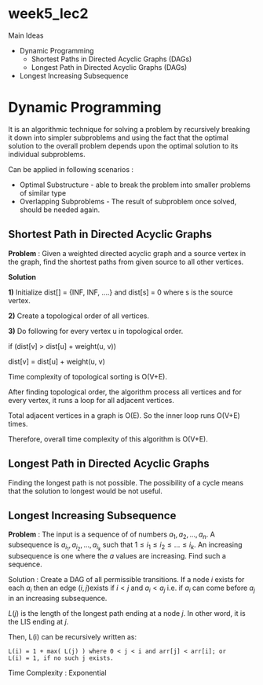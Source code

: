 # week5_lec2

Main Ideas

- Dynamic Programming
    - Shortest Paths in Directed Acyclic Graphs (DAGs)
    - Longest Path in Directed Acyclic Graphs (DAGs)
- Longest Increasing Subsequence

# Dynamic Programming

It is an algorithmic technique for solving a problem by recursively breaking it down into simpler subproblems and using the fact that the optimal solution to the overall problem depends upon the optimal solution to its individual subproblems.

Can be applied in following scenarios : 

- Optimal Substructure - able to break the problem into smaller problems of similar type
- Overlapping Subproblems - The result of subproblem once solved, should be needed again.

## Shortest Path in Directed Acyclic Graphs

**Problem** : Given a weighted directed acyclic graph and a source vertex in the graph, find the shortest paths from given source to all other vertices.

**Solution**

**1)** Initialize dist[] = {INF, INF, ….} and dist[s] = 0 where s is the source vertex.

**2)** Create a topological order of all vertices.

**3)** Do following for every vertex u in topological order.

 if (dist[v] > dist[u] + weight(u, v))

dist[v] = dist[u] + weight(u, v)

Time complexity of topological sorting is O(V+E). 

After finding topological order, the algorithm process all vertices and for every vertex, it runs a loop for all adjacent vertices. 

Total adjacent vertices in a graph is O(E). So the inner loop runs O(V+E) times. 

Therefore, overall time complexity of this algorithm is O(V+E).

## Longest Path in Directed Acyclic Graphs

Finding the longest path is not possible. The possibility of a cycle means that the solution to longest would be not useful.

## Longest Increasing Subsequence

**Problem** : The input is a sequence of of numbers  $a_1,a_2,...,a_n$. A subsequence is $a_{i_{1}},a_{i_{2}},...,a_{i_{k}}$ such that $1 \leq i_1 \leq i_2 \leq ...\leq i_k$. An increasing subsequence is one where the $a$ values are increasing. Find such a sequence.

Solution : Create a DAG of all permissible transitions. If a node $i$ exists for each $a_i$ then an edge $(i,j)$exists if $i<j$ and $a_i<a_j$ i.e. if $a_i$ can come before $a_j$ in an increasing subsequence.

$L(j)$ is the length of the longest path ending at a node $j$. In other word, it is the LIS ending at $j$.

Then, L(i) can be recursively written as:

```
L(i) = 1 + max( L(j) ) where 0 < j < i and arr[j] < arr[i]; or
L(i) = 1, if no such j exists.
```

Time Complexity : Exponential